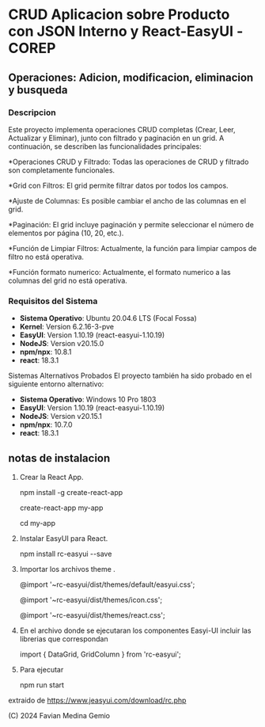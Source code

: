 # CRUD Aplicacion sobre Producto con JSON Interno y React-EasyUI -COREP
## Operaciones: Adicion, modificacion, eliminacion y busqueda

### Descripcion

Este proyecto implementa operaciones CRUD completas (Crear, Leer, Actualizar y Eliminar), junto con filtrado y paginación en un grid. A continuación, se describen las funcionalidades principales:

*Operaciones CRUD y Filtrado: Todas las operaciones de CRUD y filtrado son completamente funcionales.

*Grid con Filtros: El grid permite filtrar datos por todos los campos.

*Ajuste de Columnas: Es posible cambiar el ancho de las columnas en el grid.

*Paginación: El grid incluye paginación y permite seleccionar el número de elementos por página (10, 20, etc.).

*Función de Limpiar Filtros: Actualmente, la función para limpiar campos de filtro no está operativa.

*Función formato numerico: Actualmente, el formato numerico a las columnas del grid no está operativa.

### Requisitos del Sistema

- **Sistema Operativo**: Ubuntu 20.04.6 LTS (Focal Fossa)
- **Kernel**: Version 6.2.16-3-pve
- **EasyUI**: Version 1.10.19 (react-easyui-1.10.19)
- **NodeJS**: Version v20.15.0
- **npm/npx**: 10.8.1
- **react**: 18.3.1

Sistemas Alternativos Probados
El proyecto también ha sido probado en el siguiente entorno alternativo:

- **Sistema Operativo**: Windows 10 Pro 1803
- **EasyUI**: Version 1.10.19 (react-easyui-1.10.19)
- **NodeJS**: Version v20.15.1
- **npm/npx**: 10.7.0
- **react**: 18.3.1

## notas de instalacion
1. Crear la React App.
   
    npm install -g create-react-app
   
    create-react-app my-app
   
    cd my-app
   
3.  Instalar  EasyUI para React.
   
    npm install rc-easyui --save
    
5. Importar los archivos theme .
   
    @import '~rc-easyui/dist/themes/default/easyui.css';
   
    @import '~rc-easyui/dist/themes/icon.css';
   
    @import '~rc-easyui/dist/themes/react.css';
   
7. En el archivo donde se ejecutaran los componentes Easyi-UI incluir las librerias que correspondan
   
    import { DataGrid, GridColumn } from 'rc-easyui';
   
9. Para ejecutar
    
    npm run start

extraido de https://www.jeasyui.com/download/rc.php

(C) 2024 Favian Medina Gemio
